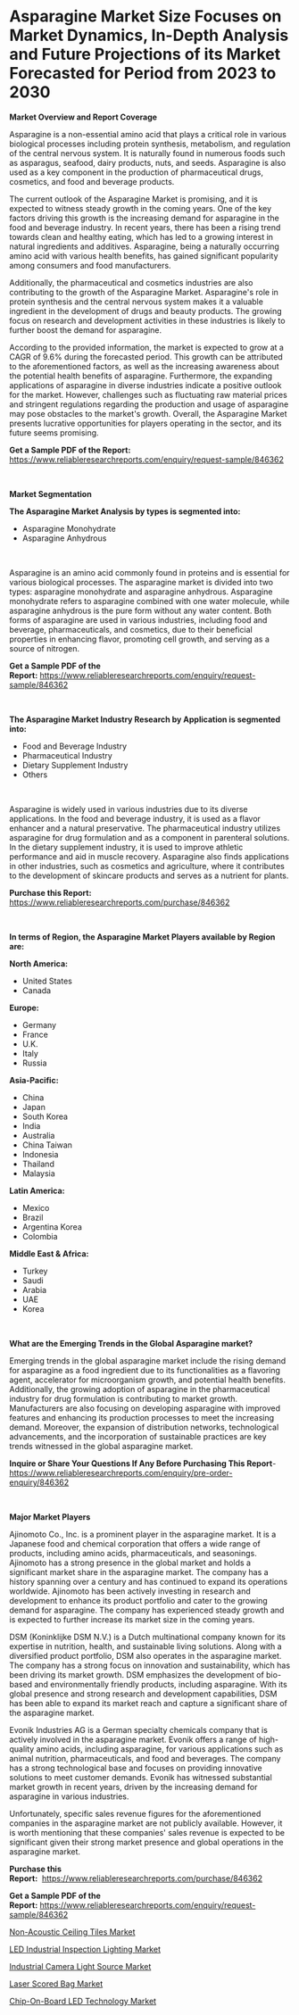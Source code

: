 <p><h1>Asparagine Market Size Focuses on Market Dynamics, In-Depth Analysis and Future Projections of its Market Forecasted for Period from 2023 to 2030</h1></p><p><strong>Market Overview and Report Coverage</strong></p>
<p><p>Asparagine is a non-essential amino acid that plays a critical role in various biological processes including protein synthesis, metabolism, and regulation of the central nervous system. It is naturally found in numerous foods such as asparagus, seafood, dairy products, nuts, and seeds. Asparagine is also used as a key component in the production of pharmaceutical drugs, cosmetics, and food and beverage products.</p><p>The current outlook of the Asparagine Market is promising, and it is expected to witness steady growth in the coming years. One of the key factors driving this growth is the increasing demand for asparagine in the food and beverage industry. In recent years, there has been a rising trend towards clean and healthy eating, which has led to a growing interest in natural ingredients and additives. Asparagine, being a naturally occurring amino acid with various health benefits, has gained significant popularity among consumers and food manufacturers.</p><p>Additionally, the pharmaceutical and cosmetics industries are also contributing to the growth of the Asparagine Market. Asparagine's role in protein synthesis and the central nervous system makes it a valuable ingredient in the development of drugs and beauty products. The growing focus on research and development activities in these industries is likely to further boost the demand for asparagine.</p><p>According to the provided information, the market is expected to grow at a CAGR of 9.6% during the forecasted period. This growth can be attributed to the aforementioned factors, as well as the increasing awareness about the potential health benefits of asparagine. Furthermore, the expanding applications of asparagine in diverse industries indicate a positive outlook for the market. However, challenges such as fluctuating raw material prices and stringent regulations regarding the production and usage of asparagine may pose obstacles to the market's growth. Overall, the Asparagine Market presents lucrative opportunities for players operating in the sector, and its future seems promising.</p></p>
<p><strong>Get a Sample PDF of the Report:</strong> <a href="https://www.reliableresearchreports.com/enquiry/request-sample/846362">https://www.reliableresearchreports.com/enquiry/request-sample/846362</a></p>
<p>&nbsp;</p>
<p><strong>Market Segmentation</strong></p>
<p><strong>The Asparagine Market Analysis by types is segmented into:</strong></p>
<p><ul><li>Asparagine Monohydrate</li><li>Asparagine Anhydrous</li></ul></p>
<p>&nbsp;</p>
<p><p>Asparagine is an amino acid commonly found in proteins and is essential for various biological processes. The asparagine market is divided into two types: asparagine monohydrate and asparagine anhydrous. Asparagine monohydrate refers to asparagine combined with one water molecule, while asparagine anhydrous is the pure form without any water content. Both forms of asparagine are used in various industries, including food and beverage, pharmaceuticals, and cosmetics, due to their beneficial properties in enhancing flavor, promoting cell growth, and serving as a source of nitrogen.</p></p>
<p><strong>Get a Sample PDF of the Report:</strong>&nbsp;<a href="https://www.reliableresearchreports.com/enquiry/request-sample/846362">https://www.reliableresearchreports.com/enquiry/request-sample/846362</a></p>
<p>&nbsp;</p>
<p><strong>The Asparagine Market Industry Research by Application is segmented into:</strong></p>
<p><ul><li>Food and Beverage Industry</li><li>Pharmaceutical Industry</li><li>Dietary Supplement Industry</li><li>Others</li></ul></p>
<p>&nbsp;</p>
<p><p>Asparagine is widely used in various industries due to its diverse applications. In the food and beverage industry, it is used as a flavor enhancer and a natural preservative. The pharmaceutical industry utilizes asparagine for drug formulation and as a component in parenteral solutions. In the dietary supplement industry, it is used to improve athletic performance and aid in muscle recovery. Asparagine also finds applications in other industries, such as cosmetics and agriculture, where it contributes to the development of skincare products and serves as a nutrient for plants.</p></p>
<p><strong>Purchase this Report:</strong>&nbsp; <a href="https://www.reliableresearchreports.com/purchase/846362">https://www.reliableresearchreports.com/purchase/846362</a></p>
<p>&nbsp;</p>
<p><strong>In terms of Region, the Asparagine Market Players available by Region are:</strong></p>
<p>
    <p> <strong> North America: </strong>
        <ul>
            <li>United States</li>
            <li>Canada</li>
        </ul>
        </p> 
    <p> <strong> Europe: </strong>
        <ul>
            <li>Germany</li>
            <li>France</li>
            <li>U.K.</li>
            <li>Italy</li>
            <li>Russia</li>
        </ul>
        </p> 
    <p> <strong> Asia-Pacific: </strong>
        <ul>
            <li>China</li>
            <li>Japan</li>
            <li>South Korea</li>
            <li>India</li>
            <li>Australia</li>
            <li>China Taiwan</li>
            <li>Indonesia</li>
            <li>Thailand</li>
            <li>Malaysia</li>
        </ul>
        </p> 
    <p> <strong> Latin America: </strong>
        <ul>
            <li>Mexico</li>
            <li>Brazil</li>
            <li>Argentina Korea</li>
            <li>Colombia</li>
        </ul>
        </p> 
    <p> <strong> Middle East & Africa: </strong>
        <ul>
            <li>Turkey</li>
            <li>Saudi</li>
            <li>Arabia</li>
            <li>UAE</li>
            <li>Korea</li>
        </ul>
    </p>
    </p>
<p>&nbsp;</p>
<p><strong>What are the Emerging Trends in the Global Asparagine market?</strong></p>
<p><p>Emerging trends in the global asparagine market include the rising demand for asparagine as a food ingredient due to its functionalities as a flavoring agent, accelerator for microorganism growth, and potential health benefits. Additionally, the growing adoption of asparagine in the pharmaceutical industry for drug formulation is contributing to market growth. Manufacturers are also focusing on developing asparagine with improved features and enhancing its production processes to meet the increasing demand. Moreover, the expansion of distribution networks, technological advancements, and the incorporation of sustainable practices are key trends witnessed in the global asparagine market.</p></p>
<p><strong>Inquire or Share Your Questions If Any Before Purchasing This Report</strong>- <a href="https://www.reliableresearchreports.com/enquiry/pre-order-enquiry/846362">https://www.reliableresearchreports.com/enquiry/pre-order-enquiry/846362</a></p>
<p>&nbsp;</p>
<p><strong>Major Market Players</strong></p>
<p><p>Ajinomoto Co., Inc. is a prominent player in the asparagine market. It is a Japanese food and chemical corporation that offers a wide range of products, including amino acids, pharmaceuticals, and seasonings. Ajinomoto has a strong presence in the global market and holds a significant market share in the asparagine market. The company has a history spanning over a century and has continued to expand its operations worldwide. Ajinomoto has been actively investing in research and development to enhance its product portfolio and cater to the growing demand for asparagine. The company has experienced steady growth and is expected to further increase its market size in the coming years.</p><p>DSM (Koninklijke DSM N.V.) is a Dutch multinational company known for its expertise in nutrition, health, and sustainable living solutions. Along with a diversified product portfolio, DSM also operates in the asparagine market. The company has a strong focus on innovation and sustainability, which has been driving its market growth. DSM emphasizes the development of bio-based and environmentally friendly products, including asparagine. With its global presence and strong research and development capabilities, DSM has been able to expand its market reach and capture a significant share of the asparagine market.</p><p>Evonik Industries AG is a German specialty chemicals company that is actively involved in the asparagine market. Evonik offers a range of high-quality amino acids, including asparagine, for various applications such as animal nutrition, pharmaceuticals, and food and beverages. The company has a strong technological base and focuses on providing innovative solutions to meet customer demands. Evonik has witnessed substantial market growth in recent years, driven by the increasing demand for asparagine in various industries.</p><p>Unfortunately, specific sales revenue figures for the aforementioned companies in the asparagine market are not publicly available. However, it is worth mentioning that these companies' sales revenue is expected to be significant given their strong market presence and global operations in the asparagine market.</p></p>
<p><strong>Purchase this Report:</strong>&nbsp;&nbsp;<a href="https://www.reliableresearchreports.com/purchase/846362">https://www.reliableresearchreports.com/purchase/846362</a></p>
<p></p>
<p><strong>Get a Sample PDF of the Report:</strong>&nbsp;<a href="https://www.reliableresearchreports.com/enquiry/request-sample/846362">https://www.reliableresearchreports.com/enquiry/request-sample/846362</a></p>
<p><p><a href="https://medium.com/@cierrahayes645/non-acoustic-ceiling-tiles-market-insights-into-market-cagr-market-trends-and-growth-strategies-e5812f769717">Non-Acoustic Ceiling Tiles Market</a></p><p><a href="https://medium.com/@sheilahaley2023/led-industrial-inspection-lighting-market-exploring-market-share-market-trends-and-future-growth-0ed3ed021c3b">LED Industrial Inspection Lighting Market</a></p><p><a href="https://medium.com/@marvinwalsh2023/industrial-camera-light-source-market-insights-into-market-cagr-market-trends-and-growth-91c4de56b856">Industrial Camera Light Source Market</a></p><p><a href="https://medium.com/@boydsmitham726/laser-scored-bag-market-size-cagr-trends-2024-2030-b2918cd24532">Laser Scored Bag Market</a></p><p><a href="https://medium.com/@markuspagac/chip-on-board-led-technology-market-the-key-to-successful-business-strategy-forecast-till-2030-5fe753ef4129">Chip-On-Board LED Technology Market</a></p></p>